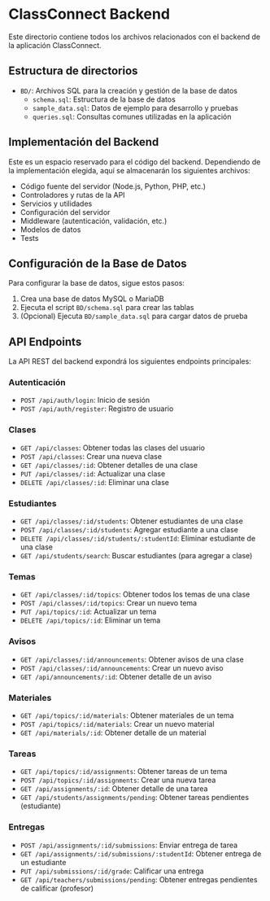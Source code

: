 
# ClassConnect Backend

Este directorio contiene todos los archivos relacionados con el backend de la aplicación ClassConnect.

## Estructura de directorios

- `BD/`: Archivos SQL para la creación y gestión de la base de datos
  - `schema.sql`: Estructura de la base de datos
  - `sample_data.sql`: Datos de ejemplo para desarrollo y pruebas
  - `queries.sql`: Consultas comunes utilizadas en la aplicación

## Implementación del Backend

Este es un espacio reservado para el código del backend. Dependiendo de la implementación elegida, aquí se almacenarán los siguientes archivos:

- Código fuente del servidor (Node.js, Python, PHP, etc.)
- Controladores y rutas de la API
- Servicios y utilidades
- Configuración del servidor
- Middleware (autenticación, validación, etc.)
- Modelos de datos
- Tests

## Configuración de la Base de Datos

Para configurar la base de datos, sigue estos pasos:

1. Crea una base de datos MySQL o MariaDB
2. Ejecuta el script `BD/schema.sql` para crear las tablas
3. (Opcional) Ejecuta `BD/sample_data.sql` para cargar datos de prueba

## API Endpoints

La API REST del backend expondrá los siguientes endpoints principales:

### Autenticación
- `POST /api/auth/login`: Inicio de sesión
- `POST /api/auth/register`: Registro de usuario

### Clases
- `GET /api/classes`: Obtener todas las clases del usuario
- `POST /api/classes`: Crear una nueva clase
- `GET /api/classes/:id`: Obtener detalles de una clase
- `PUT /api/classes/:id`: Actualizar una clase
- `DELETE /api/classes/:id`: Eliminar una clase

### Estudiantes
- `GET /api/classes/:id/students`: Obtener estudiantes de una clase
- `POST /api/classes/:id/students`: Agregar estudiante a una clase
- `DELETE /api/classes/:id/students/:studentId`: Eliminar estudiante de una clase
- `GET /api/students/search`: Buscar estudiantes (para agregar a clase)

### Temas
- `GET /api/classes/:id/topics`: Obtener todos los temas de una clase
- `POST /api/classes/:id/topics`: Crear un nuevo tema
- `PUT /api/topics/:id`: Actualizar un tema
- `DELETE /api/topics/:id`: Eliminar un tema

### Avisos
- `GET /api/classes/:id/announcements`: Obtener avisos de una clase
- `POST /api/classes/:id/announcements`: Crear un nuevo aviso
- `GET /api/announcements/:id`: Obtener detalle de un aviso

### Materiales
- `GET /api/topics/:id/materials`: Obtener materiales de un tema
- `POST /api/topics/:id/materials`: Crear un nuevo material
- `GET /api/materials/:id`: Obtener detalle de un material

### Tareas
- `GET /api/topics/:id/assignments`: Obtener tareas de un tema
- `POST /api/topics/:id/assignments`: Crear una nueva tarea
- `GET /api/assignments/:id`: Obtener detalle de una tarea
- `GET /api/students/assignments/pending`: Obtener tareas pendientes (estudiante)

### Entregas
- `POST /api/assignments/:id/submissions`: Enviar entrega de tarea
- `GET /api/assignments/:id/submissions/:studentId`: Obtener entrega de un estudiante
- `PUT /api/submissions/:id/grade`: Calificar una entrega
- `GET /api/teachers/submissions/pending`: Obtener entregas pendientes de calificar (profesor)
